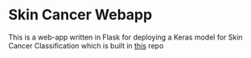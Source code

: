 # Skin Cancer Webapp

This is a web-app written in Flask for deploying a Keras model for Skin Cancer Classification which is built in [this](https://github.com/hrishikeshmane/Skin_cancer_Classification) repo

